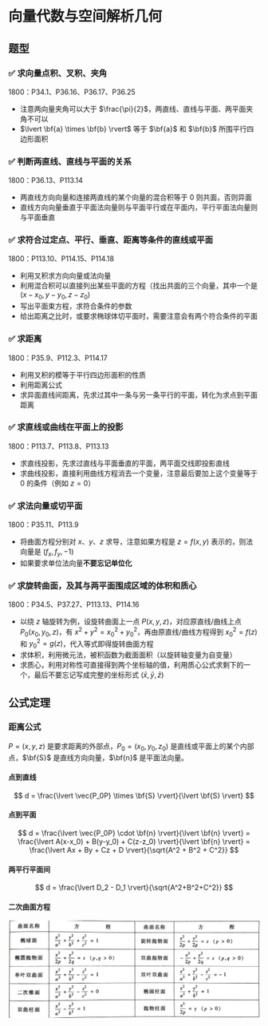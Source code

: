 # 向量代数与空间解析几何

## 题型

### ✅ 求向量点积、叉积、夹角

1800：P34.1、P36.16、P36.17、P36.25

- 注意两向量夹角可以大于 $\frac{\pi}{2}$，两直线、直线与平面、两平面夹角不可以
- $\lvert \bf{a} \times \bf{b} \rvert$ 等于 $\bf{a}$ 和 $\bf{b}$ 所围平行四边形面积

### ✅ 判断两直线、直线与平面的关系

1800：P36.13、P113.14

- 两直线方向向量和连接两直线的某个向量的混合积等于 0 则共面，否则异面
- 直线方向向量垂直于平面法向量则与平面平行或在平面内，平行平面法向量则与平面垂直

### ✅ 求符合过定点、平行、垂直、距离等条件的直线或平面

1800：P113.10、P114.15、P114.18

- 利用叉积求方向向量或法向量
- 利用混合积可以直接列出某些平面的方程（找出共面的三个向量，其中一个是 $(x-x_0, y-y_0, z-z_0)$
- 写出平面束方程，求符合条件的参数
- 给出距离之比时，或要求椭球体切平面时，需要注意会有两个符合条件的平面

### ✅ 求距离

1800：P35.9、P112.3、P114.17

- 利用叉积的模等于平行四边形面积的性质
- 利用距离公式
- 求异面直线间距离，先求过其中一条与另一条平行的平面，转化为求点到平面距离

### ✅ 求直线或曲线在平面上的投影

1800：P113.7、P113.8、P113.13

- 求直线投影，先求过直线与平面垂直的平面，两平面交线即投影直线
- 求曲线投影，直接利用曲线方程消去一个变量，注意最后要加上这个变量等于 0 的条件（例如 $z=0$）

### ✅ 求法向量或切平面

1800：P35.11、P113.9

- 将曲面方程分别对 $x$、$y$、$z$ 求导，注意如果方程是 $z=f(x,y)$ 表示的，则法向量是 $(f_x, f_y, -1)$
- 如果要求单位法向量**不要忘记单位化**

### ✅ 求旋转曲面，及其与两平面围成区域的体积和质心

1800：P34.5、P37.27、P113.13、P114.16

- 以绕 $z$ 轴旋转为例，设旋转曲面上一点 $P(x,y,z)$，对应原直线/曲线上点 $P_0(x_0, y_0, z)$，有 $x^2+y^2=x_0^2+y_0^2$，再由原直线/曲线方程得到 $x_0^2=f(z)$ 和 $y_0^2=g(z)$，代入等式即得旋转曲面方程
- 求体积，利用微元法，被积函数为截面面积（以旋转轴变量为自变量）
- 求质心，利用对称性可直接得到两个坐标轴的值，利用质心公式求剩下的一个，最后不要忘记写成完整的坐标形式 $(\bar{x}, \bar{y}, \bar{z})$

## 公式定理

### 距离公式

$P=(x,y,z)$ 是要求距离的外部点，$P_0=(x_0,y_0,z_0)$ 是直线或平面上的某个内部点，$\bf{S}$ 是直线方向向量，$\bf{n}$ 是平面法向量。

#### 点到直线

$$
d = \frac{\lvert \vec{P_0P} \times \bf{S} \rvert}{\lvert \bf{S} \rvert}
$$

#### 点到平面

$$
d = \frac{\lvert \vec{P_0P} \cdot \bf{n} \rvert}{\lvert \bf{n} \rvert}
= \frac{\lvert A(x-x_0) + B(y-y_0) + C(z-z_0) \rvert}{\lvert \bf{n} \rvert}
= \frac{\lvert Ax + By + Cz + D \rvert}{\sqrt{A^2 + B^2 + C^2}}
$$

#### 两平行平面间

$$
d = \frac{\lvert D_2 - D_1 \rvert}{\sqrt{A^2+B^2+C^2}}
$$

#### 二次曲面方程

![](media/15723307515712.jpg)
